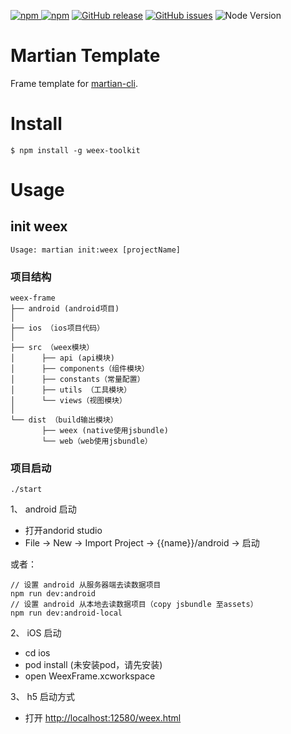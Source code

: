 [![npm](https://img.shields.io/npm/v/martian-cli.svg) ![npm](https://img.shields.io/npm/dm/martian-cli.svg)](https://www.npmjs.com/package/martian-cli)
[![GitHub release](https://img.shields.io/github/release/osmartian/martian-cli.svg)](https://github.com/osmartian/martian-cli/releases)  [![GitHub issues](https://img.shields.io/github/issues/osmartian/martian-cli.svg)](https://github.com/osmartian/martian-cli/issues)
![Node Version](https://img.shields.io/node/v/martian-cli.svg "Node Version")


# Martian Template

Frame template for [martian-cli](https://github.com/osmartian/martian-cli.git).


# Install
```
$ npm install -g weex-toolkit
```

# Usage 

## init weex

```
Usage: martian init:weex [projectName]
```

### 项目结构

```
weex-frame
├── android (android项目)
│       
├── ios （ios项目代码）
│
├── src （weex模块）
│      ├── api (api模块)
│      ├── components（组件模块） 
│      ├── constants（常量配置）   
│      ├── utils （工具模块）   
│      └── views（视图模块）  
│
└── dist （build输出模块）
       ├── weex (native使用jsbundle)
       └── web（web使用jsbundle） 
```

### 项目启动

```
./start
```

1、 android 启动

* 打开andorid studio
* File -> New -> Import Project -> {{name}}/android -> 启动

或者：

```
// 设置 android 从服务器端去读数据项目
npm run dev:android
// 设置 android 从本地去读数据项目（copy jsbundle 至assets）
npm run dev:android-local
```

2、 iOS 启动

* cd ios
* pod install (未安装pod，请先安装)
* open WeexFrame.xcworkspace

3、 h5 启动方式

* 打开 [http://localhost:12580/weex.html](http://localhost:12580/weex.html)